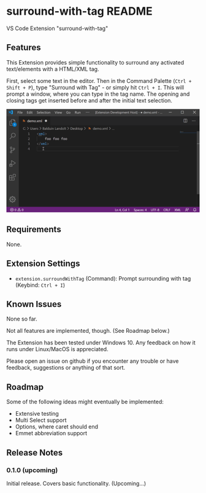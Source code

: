 # surround-with-tag README

VS Code Extension "surround-with-tag"

## Features

This Extension provides simple functionality to surround any activated text/elements with a HTML/XML tag.

First, select some text in the editor. Then in the Command Palette (`Ctrl + Shift + P`), type "Surround with Tag" - or simply hit `Ctrl + I`. This will prompt a window, where you can type in the tag name. The opening and closing tags get inserted before and after the initial text selection.

![demo](images/demo_01.gif)


## Requirements

None.

## Extension Settings

* `extension.surroundWithTag` (Command): Prompt surrounding with tag (Keybind: `Ctrl + I`)

## Known Issues

None so far.

Not all features are implemented, though. (See Roadmap below.)

The Extension has been tested under Windows 10. Any feedback on how it runs under Linux/MacOS is appreciated.

Please open an issue on github if you encounter any trouble or have feedback, suggestions or anything of that sort.

## Roadmap

Some of the following ideas might eventually be implemented:
* Extensive testing
* Multi Select support
* Options, where caret should end
* Emmet abbreviation support

## Release Notes

### 0.1.0 (upcoming)

Initial release. Covers basic functionality. (Upcoming...)

